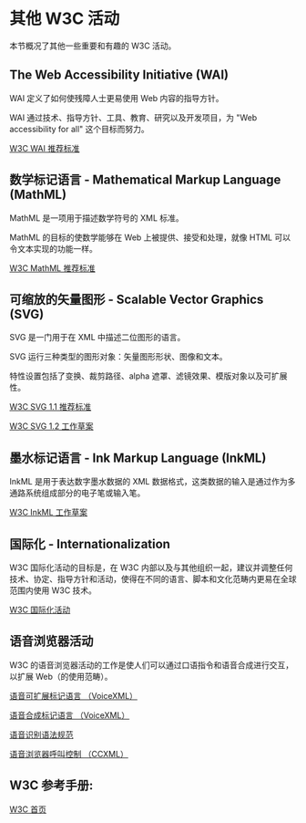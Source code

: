 # 其他 W3C 活动

本节概况了其他一些重要和有趣的 W3C 活动。

## The Web Accessibility Initiative (WAI)

WAI 定义了如何使残障人士更易使用 Web 内容的指导方针。

WAI 通过技术、指导方针、工具、教育、研究以及开发项目，为 "Web accessibility for all" 这个目标而努力。

[W3C WAI 推荐标准](//www.w3.org/TR/WAI-WEBCONTENT/ "Web Content Accessibility Guidelines 1_0")

## 数学标记语言 - Mathematical Markup Language (MathML)

MathML 是一项用于描述数学符号的 XML 标准。

MathML 的目标的使数学能够在 Web 上被提供、接受和处理，就像 HTML 可以令文本实现的功能一样。

[W3C MathML 推荐标准](//www.w3.org/TR/REC-MathML/ "Mathematical Markup Language (MathML) 1_01 Specification")

## 可缩放的矢量图形 - Scalable Vector Graphics (SVG)

SVG 是一门用于在 XML 中描述二位图形的语言。

SVG 运行三种类型的图形对象：矢量图形形状、图像和文本。

特性设置包括了变换、裁剪路径、alpha 遮罩、滤镜效果、模版对象以及可扩展性。

[W3C SVG 1.1 推荐标准](//www.w3.org/TR/SVG11/ "Scalable Vector Graphics (SVG) 1_1 Specification")

[W3C SVG 1.2 工作草案](//www.w3.org/TR/SVG12/ "Scalable Vector Graphics (SVG) Full 1_2 Specification")

## 墨水标记语言 - Ink Markup Language (InkML)

InkML 是用于表达数字墨水数据的 XML 数据格式，这类数据的输入是通过作为多通路系统组成部分的电子笔或输入笔。

[W3C InkML 工作草案](//www.w3.org/TR/InkML/ "Ink Markup Language (InkML)")

## 国际化 - Internationalization

W3C 国际化活动的目标是，在 W3C 内部以及与其他组织一起，建议并调整任何技术、协定、指导方针和活动，使得在不同的语言、脚本和文化范畴内更易在全球范围内使用 W3C 技术。

[W3C 国际化活动](//www.w3.org/International/ "W3C Internationalization (I18n) Activity")

## 语音浏览器活动

W3C 的语音浏览器活动的工作是使人们可以通过口语指令和语音合成进行交互，以扩展 Web（的使用范畴）。

[语音可扩展标记语言 （VoiceXML）](//www.w3.org/TR/voicexml20/ "Voice Extensible Markup Language (VoiceXML) Version 2_0")

[语音合成标记语言 （VoiceXML）](//www.w3.org/TR/speech-synthesis/ "Speech Synthesis Markup Language (SSML) Version 1_0")

[语音识别语法规范](//www.w3.org/TR/speech-grammar/ "Speech Recognition Grammar Specification Version 1_0")

[语音浏览器呼叫控制 （CCXML）](//www.w3.org/TR/ccxml/ "Voice Browser Call Control CCXML Version 1_0")

## W3C 参考手册:

[W3C 首页](//www.w3.org/)

